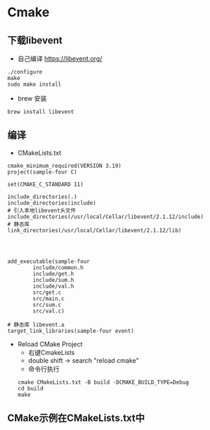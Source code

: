 # Cmake

## 下载libevent

* 自己编译 https://libevent.org/

```shell
./configure
make
sudo make install
```

* brew 安装

```
brew install libevent
```

## 编译

* CMakeLists.txt
```shell
cmake_minimum_required(VERSION 3.19)
project(sample-four C)

set(CMAKE_C_STANDARD 11)

include_directories(.)
include_directories(include)
# 引入本地libevent头文件
include_directories(/usr/local/Cellar/libevent/2.1.12/include)
# 静态库
link_directories(/usr/local/Cellar/libevent/2.1.12/lib)




add_executable(sample-four
        include/common.h
        include/get.h
        include/sum.h
        include/val.h
        src/get.c
        src/main.c
        src/sum.c
        src/val.c)

# 静态库 libevent.a
target_link_libraries(sample-four event)
```

* Reload CMake Project 
    * 右键CmakeLists
    * double shift -> search "reload cmake"
    * 命令行执行
    ```shell
    cmake CMakeLists.txt -B build -DCMAKE_BUILD_TYPE=Debug
    cd build
    make
    ```
  
## CMake示例在CMakeLists.txt中